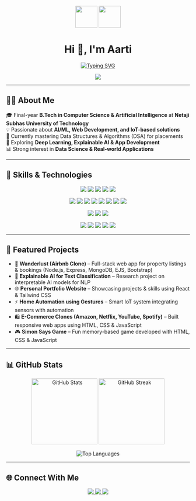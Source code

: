 <p align="center">
  <img src="https://media.giphy.com/media/hvRJCLFzcasrR4ia7z/giphy.gif" width="60"/>
  <img src="https://media.giphy.com/media/WUlplcMpOCEmTGBtBW/giphy.gif" width="60"/>
</p>

<!-- Profile Header -->
<h1 align="center">Hi 👋, I'm Aarti</h1>

<!-- Typing SVG Header -->
<p align="center">
  <a href="https://git.io/typing-svg">
    <img src="https://readme-typing-svg.herokuapp.com?font=Fira+Code&size=22&pause=1000&color=36BCF7&center=true&vCenter=true&width=600&lines=Final+Year+CSAI+Student;AI+%7C+ML+%7C+Deep+Learning+Enthusiast;Full+Stack+Developer+%7C+React+%26+Tailwind;IoT+%7C+Arduino+%7C+Innovation+Lover" alt="Typing SVG" />
  </a>
</p>
<p align="center">
  <img src="https://komarev.com/ghpvc/?username=Aarti2417&label=Profile%20Views&color=ff69b4&style=for-the-badge"/>
</p>

---

## 👩‍💻 About Me  
🎓 Final-year **B.Tech in Computer Science & Artificial Intelligence** at **Netaji Subhas University of Technology**  
💡 Passionate about **AI/ML, Web Development, and IoT-based solutions**  
🔭 Currently mastering Data Structures & Algorithms (DSA) for placements  
🌱 Exploring **Deep Learning, Explainable AI & App Development**  
📊 Strong interest in **Data Science & Real-world Applications**  

---

## 🚀 Skills & Technologies  

<p align="center">
  <!-- Language -->
  <img src="https://img.shields.io/badge/Python-3670A0?style=for-the-badge&logo=python&logoColor=ffdd54"/>
  <img src="https://img.shields.io/badge/Java-ED8B00?style=for-the-badge&logo=openjdk&logoColor=white"/>
  <img src="https://img.shields.io/badge/C++-00599C?style=for-the-badge&logo=cplusplus&logoColor=white"/>
  <img src="https://img.shields.io/badge/C-00599C?style=for-the-badge&logo=c&logoColor=white"/>
  <img src="https://img.shields.io/badge/DSA-FF5722?style=for-the-badge&logo=leetcode&logoColor=white"/>
</p>

<p align="center">
  <!-- Frontend -->
  <img src="https://img.shields.io/badge/HTML5-E34F26?style=for-the-badge&logo=html5&logoColor=white"/>
  <img src="https://img.shields.io/badge/CSS3-1572B6?style=for-the-badge&logo=css3&logoColor=white"/>
  <img src="https://img.shields.io/badge/JavaScript-F7DF1E?style=for-the-badge&logo=javascript&logoColor=black"/>
  <img src="https://img.shields.io/badge/React-20232A?style=for-the-badge&logo=react&logoColor=61DAFB"/>
  <img src="https://img.shields.io/badge/Next.js-000000?style=for-the-badge&logo=nextdotjs&logoColor=white"/>
  <img src="https://img.shields.io/badge/TailwindCSS-38B2AC?style=for-the-badge&logo=tailwind-css&logoColor=white"/>
  <img src="https://img.shields.io/badge/Bootstrap-563D7C?style=for-the-badge&logo=bootstrap&logoColor=white"/>
  <img src="https://img.shields.io/badge/EJS-9C27B0?style=for-the-badge&logo=ejs&logoColor=white"/>
</p>

<p align="center">
  <!-- Backend -->
  <img src="https://img.shields.io/badge/Node.js-43853D?style=for-the-badge&logo=node.js&logoColor=white"/>
  <img src="https://img.shields.io/badge/Express.js-404D59?style=for-the-badge"/>
  <img src="https://img.shields.io/badge/REST%20API-FF6F00?style=for-the-badge&logo=fastapi&logoColor=white"/>
</p>


<p align="center">
  <img src="https://img.shields.io/badge/MySQL-4479A1?style=for-the-badge&logo=mysql&logoColor=white"/>
  <img src="https://img.shields.io/badge/MongoDB-4EA94B?style=for-the-badge&logo=mongodb&logoColor=white"/>
  <img src="https://img.shields.io/badge/Arduino-00979D?style=for-the-badge&logo=arduino&logoColor=white"/>
  <img src="https://img.shields.io/badge/Git-F05032?style=for-the-badge&logo=git&logoColor=white"/>
  <img src="https://img.shields.io/badge/GitHub-181717?style=for-the-badge&logo=github&logoColor=white"/>
</p>

---

## 📂 Featured Projects 

- 🏡 **Wanderlust (Airbnb Clone)** – Full-stack web app for property listings & bookings (Node.js, Express, MongoDB, EJS, Bootstrap)
- 🤖 **Explainable AI for Text Classification** – Research project on interpretable AI models for NLP
- 🌐 **Personal Portfolio Website** – Showcasing projects & skills using React & Tailwind CSS
- ⚡ **Home Automation using Gestures** – Smart IoT system integrating sensors with automation 
- 🛍️ **E-Commerce Clones (Amazon, Netflix, YouTube, Spotify)** – Built responsive web apps using HTML, CSS & JavaScript    
- 🎮 **Simon Says Game** – Fun memory-based game developed with HTML, CSS & JavaScript 
 

---

## 📊 GitHub Stats  

<p align="center">
  <img src="https://github-readme-stats.vercel.app/api?username=Aarti2417&show_icons=true&theme=tokyonight" alt="GitHub Stats" height="180"/>
  <img src="https://github-readme-streak-stats.herokuapp.com/?user=Aarti2417&theme=tokyonight" alt="GitHub Streak" height="180"/>
</p>

<p align="center">
  <img src="https://github-readme-stats.vercel.app/api/top-langs/?username=Aarti2417&layout=compact&theme=tokyonight" alt="Top Languages" />
</p>

---

## 🌐 Connect With Me  

<p align="center">
  <a href="https://portfolio-indol-two-35.vercel.app/">
    <img src="https://img.shields.io/badge/Portfolio-%23FF5722.svg?&style=for-the-badge&logo=google-chrome&logoColor=white"/>
  </a>
  <a href="https://www.linkedin.com/in/aarti-rathee-831617282/">
    <img src="https://img.shields.io/badge/LinkedIn-%230077B5.svg?&style=for-the-badge&logo=linkedin&logoColor=white"/>
  </a>
  <a href="mailto:aarti_rathee2002@gmail.com">
    <img src="https://img.shields.io/badge/Email-%23D14836.svg?&style=for-the-badge&logo=gmail&logoColor=white"/>
  </a>
</p>

